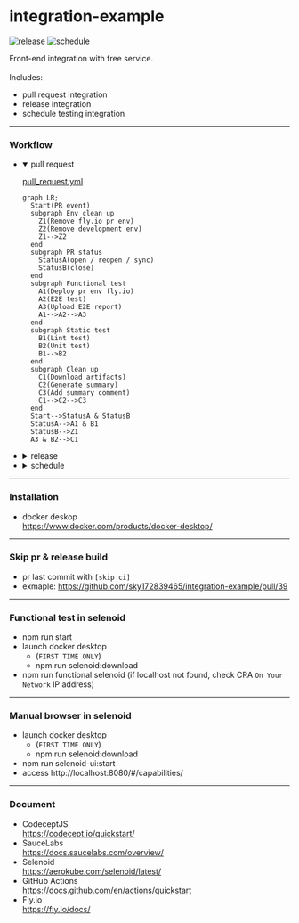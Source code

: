 # integration-example

[![release](https://github.com/sky172839465/integration-example/actions/workflows/release.yml/badge.svg)](https://github.com/sky172839465/integration-example/actions/workflows/release.yml)
[![schedule](https://github.com/sky172839465/integration-example/actions/workflows/schedule.yml/badge.svg)](https://github.com/sky172839465/integration-example/actions/workflows/schedule.yml)

Front-end integration with free service.<br /><br />
Includes:
- pull request integration
- release integration
- schedule testing integration

---

### Workflow

- <details open>
    <summary>pull request</summary>

    [pull_request.yml](/.github/workflows/pull_request.yml)
    ```mermaid
    graph LR;
      Start(PR event)
      subgraph Env clean up
        Z1(Remove fly.io pr env)
        Z2(Remove development env)
        Z1-->Z2
      end
      subgraph PR status
        StatusA(open / reopen / sync)
        StatusB(close)
      end
      subgraph Functional test
        A1(Deploy pr env fly.io)
        A2(E2E test)
        A3(Upload E2E report)
        A1-->A2-->A3
      end
      subgraph Static test
        B1(Lint test)
        B2(Unit test)
        B1-->B2
      end
      subgraph Clean up
        C1(Download artifacts)
        C2(Generate summary)
        C3(Add summary comment)
        C1-->C2-->C3
      end
      Start-->StatusA & StatusB
      StatusA-->A1 & B1
      StatusB-->Z1
      A3 & B2-->C1
    ```
  </details>
- <details>
    <summary>release</summary>

    [release.yml](/.github/workflows/release.yml)
    ```mermaid
    graph LR;
      A1(Bump version)
      A2(Deploy to fly.io)
      A1-->A2
    ```
  </details>
- <details>
    <summary>schedule</summary>

    [schedule.yml](/.github/workflows/schedule.yml) . [dashboard](https://github.com/sky172839465/integration-example/issues/12#issuecomment-1890858131)
    ```mermaid
    graph LR;
      A1(Trigger by cron)
      subgraph Functional test
        B1(E2E test)
        B2(Upload E2E report)
        B1-- test online env -->B2
      end
      subgraph Static test
        C1(Lint test)
        C2(Unit test)
        C1-->C2
      end
      subgraph Clean up
        A2(Generate summary)
        A3(Update summary to dashboard)
        A2-->A3
      end
      A1-->B1 & C1
      B2 & C2-->A2
    ```
  </details>

---

### Installation

- docker deskop<br />
  https://www.docker.com/products/docker-desktop/

---

### Skip pr & release build

- pr last commit with `[skip ci]`
- exmaple: https://github.com/sky172839465/integration-example/pull/39

---

### Functional test in selenoid

- npm run start
- launch docker desktop
  - (`FIRST TIME ONLY`)
  - npm run selenoid:download
- npm run functional:selenoid (if localhost not found, check CRA `On Your Network` IP address)

---

### Manual browser in selenoid

- launch docker desktop
  - (`FIRST TIME ONLY`)
  - npm run selenoid:download
- npm run selenoid-ui:start
- access http://localhost:8080/#/capabilities/

---

### Document

- CodeceptJS<br />
  https://codecept.io/quickstart/
- SauceLabs<br />
  https://docs.saucelabs.com/overview/
- Selenoid<br />
  https://aerokube.com/selenoid/latest/
- GitHub Actions<br />
  https://docs.github.com/en/actions/quickstart
- Fly.io<br />
  https://fly.io/docs/
